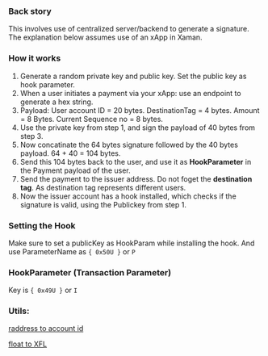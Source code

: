 ### Back story
This involves use of centralized server/backend to generate a signature.
The explanation below assumes use of an xApp in Xaman.

### How it works
1. Generate a random private key and public key. Set the public key as hook parameter.
2. When a user initiates a payment via your xApp: use an endpoint to generate a hex string.
3. Payload: User account ID = 20 bytes. DestinationTag = 4 bytes. Amount = 8 Bytes. Current Sequence no = 8 bytes.
4. Use the private key from step 1, and sign the payload of 40 bytes from step 3.
5. Now concatinate the 64 bytes signature followed by the 40 bytes payload. 64 + 40 = 104 bytes.
6. Send this 104 bytes back to the user, and use it as **HookParameter** in the Payment payload of the user.
7. Send the payment to the issuer address. Do not foget the **destination tag**. As destination tag represents different users.
8. Now the issuer account has a hook installed, which checks if the signature is valid, using the Publickey from step 1.

### Setting the Hook
Make sure to set a publicKey as HookParam while installing the hook. 
And use ParameterName as `{ 0x50U }` or `P`

### HookParameter (Transaction Parameter)
Key is `{ 0x49U }` or `I`

### Utils:
[raddress to account id](https://github.com/technotip/HooksTools/blob/main/raddress-to-accountid.ts)

[float to XFL](https://github.com/technotip/HooksTools/blob/main/float-to-xfl.ts)

